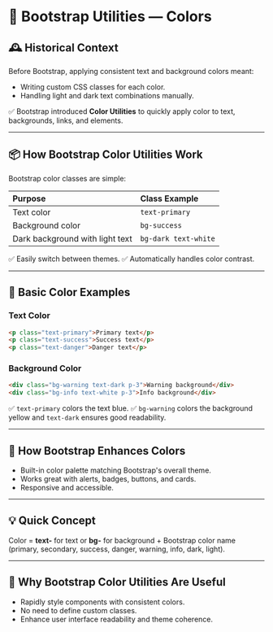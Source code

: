 # 📘 Bootstrap Utilities — Colors

## 🕰️ Historical Context

Before Bootstrap, applying consistent text and background colors meant:

- Writing custom CSS classes for each color.
- Handling light and dark text combinations manually.

✅ Bootstrap introduced **Color Utilities** to quickly apply color to text, backgrounds, links, and elements.

---

## 📦 How Bootstrap Color Utilities Work

Bootstrap color classes are simple:

| Purpose                         | Class Example        |
| :------------------------------ | :------------------- |
| Text color                      | `text-primary`       |
| Background color                | `bg-success`         |
| Dark background with light text | `bg-dark text-white` |

✅ Easily switch between themes.
✅ Automatically handles color contrast.

---

## 📄 Basic Color Examples

### Text Color

```html
<p class="text-primary">Primary text</p>
<p class="text-success">Success text</p>
<p class="text-danger">Danger text</p>
```

### Background Color

```html
<div class="bg-warning text-dark p-3">Warning background</div>
<div class="bg-info text-white p-3">Info background</div>
```

✅ `text-primary` colors the text blue.
✅ `bg-warning` colors the background yellow and `text-dark` ensures good readability.

---

## 🔧 How Bootstrap Enhances Colors

- Built-in color palette matching Bootstrap's overall theme.
- Works great with alerts, badges, buttons, and cards.
- Responsive and accessible.

---

## 💡 Quick Concept

Color = **text-** for text or **bg-** for background + Bootstrap color name (primary, secondary, success, danger, warning, info, dark, light).

---

## 💸 Why Bootstrap Color Utilities Are Useful

- Rapidly style components with consistent colors.
- No need to define custom classes.
- Enhance user interface readability and theme coherence.
